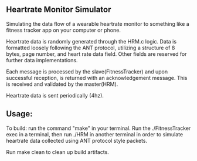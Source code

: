 ## Heartrate Monitor Simulator

Simulating the data flow of a wearable heartrate monitor to something like a fitness tracker app on your computer or phone.

Heartrate data is randomly generated through the HRM.c logic. Data is formatted loosely following the ANT protocol, utilizing a structure of 8 bytes, page number, and heart rate data field. Other fields are reserved for further data implementations.

Each message is processed by the slave(FitnessTracker) and upon successful reception, is returned with an acknowledgement message. This is received and validated by the master(HRM).

Heartrate data is sent periodically (4hz).

## Usage:

To build: run the command "make" in your terminal. Run the ./FitnessTracker exec in a terminal, then run ./HRM in another terminal in order to simulate heartrate data collected using ANT protocol style packets.

Run make clean to clean up build artifacts.